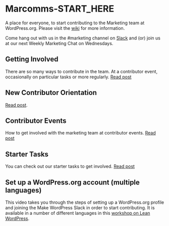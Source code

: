 # Marcomms-START_HERE
A place for everyone, to start contributing to the Marketing team at WordPress.org.
Please visit the [wiki](https://github.com/wpmarketingteam/Marcomms-START_HERE/wiki) for more information. 

Come hang out with us in the #marketing channel on [Slack](http://wordpress.slack.com/messages/marketing/) and (or) join us at our next Weekly Marketing Chat on Wednesdays.

## Getting Involved
There are so many ways to contribute in the team. At a contributor event, occasionally on particular tasks or more regularly. 
[Read post](https://make.wordpress.org/marketing/handbook/getting-involved/)

## New Contributor Orientation
[Read post](https://make.wordpress.org/marketing/handbook/getting-involved/new-contributor-orientation/).


## Contributor Events 
How to get involved with the marketing team at contributor events.
[Read post](https://make.wordpress.org/marketing/handbook/getting-involved/marketing-team-at-contributor-events/)

## Starter Tasks
You can check out our starter tasks to get involved.
[Read post](https://make.wordpress.org/marketing/2020/12/02/get-involved/)

## Set up a WordPress.org account (multiple languages)
This video takes you through the steps of setting up a WordPress.org profile and joining the Make WordPress Slack in order to start contributing. It is available in a number of different languages in this [workshop on Lean WordPress](https://learn.wordpress.org/workshop/set-up-a-wordpress-org-account/).
